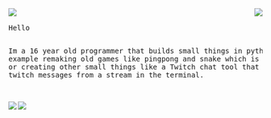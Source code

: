 <img align="right" src="https://ko-fi.com/img/githubbutton_sm.svg">
<img align="left" src="https://orhun.dev/img/crow.png">
<br>
<pre>
Hello

Im a 16 year old programmer that builds small things in python.
For example remaking old games like pingpong and snake which is really fun
or creating other small things like a Twitch chat tool that lets you see
twitch messages from a stream in the terminal.
</pre>

<br>

<img align="left" src="https://github-readme-stats.vercel.app/api?username=Moritz344&theme=gruvbox&show_icons=true&hide_border=true&count_private=true">
<img align="center" src="https://github-readme-stats.vercel.app/api/top-langs/?username=Moritz344&theme=gruvbox&show_icons=true&hide_border=true&layout=compact">

  








